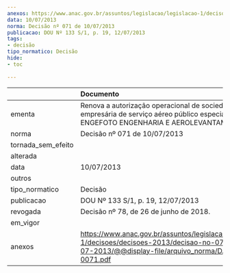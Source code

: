 ```yaml
---
anexos: https://www.anac.gov.br/assuntos/legislacao/legislacao-1/decisoes/decisoes-2013/decisao-no-071-de-10-07-2013/@@display-file/arquivo_norma/DA2013-0071.pdf
data: 10/07/2013
norma: Decisão nº 071 de 10/07/2013
publicacao: DOU Nº 133 S/1, p. 19, 12/07/2013
tags:
- decisão
tipo_normatico: Decisão
hide: 
- toc 
 
---
```


|                    | Documento                                                                                                                                                 |
|:-------------------|:----------------------------------------------------------------------------------------------------------------------------------------------------------|
| ementa             | Renova a autorização operacional de sociedade empresária de serviço aéreo público especializado - ENGEFOTO ENGENHARIA E AEROLEVANTAMENTOS S/A.            |
| norma              | Decisão nº 071 de 10/07/2013                                                                                                                              |
| tornada_sem_efeito |                                                                                                                                                           |
| alterada           |                                                                                                                                                           |
| data               | 10/07/2013                                                                                                                                                |
| outros             |                                                                                                                                                           |
| tipo_normatico     | Decisão                                                                                                                                                   |
| publicacao         | DOU Nº 133 S/1, p. 19, 12/07/2013                                                                                                                         |
| revogada           | Decisão nº 78, de 26 de junho de 2018.                                                                                                                    |
| em_vigor           |                                                                                                                                                           |
| anexos             | https://www.anac.gov.br/assuntos/legislacao/legislacao-1/decisoes/decisoes-2013/decisao-no-071-de-10-07-2013/@@display-file/arquivo_norma/DA2013-0071.pdf |